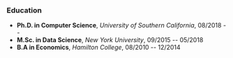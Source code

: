### Education

- **Ph.D. in Computer Science**, _University of Southern California_, 08/2018 -- 
- **M.Sc. in Data Science**, _New York University_, 09/2015 -- 05/2018
- **B.A in Economics**, _Hamilton College_, 08/2010 -- 12/2014



